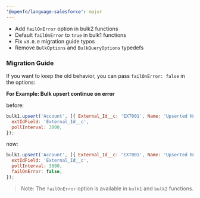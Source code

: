 ```yaml
---
'@openfn/language-salesforce': major
---
```


- Add `failOnError` option in bulk2 functions
- Default `failOnError` to `true` in bulk1 functions
- Fix `v8.0.0` migration guide typos
- Remove `BulkOptions` and `BulkQueryOptions` typedefs

### Migration Guide

If you want to keep the old behavior, you can pass `failOnError: false` in the
options:

**For Example: Bulk upsert continue on error**

before:

```js
bulk1.upsert('Account', [{ External_Id__c: 'EXT001', Name: 'Upserted Name' }], {
  extIdField: 'External_Id__c',
  pollInterval: 3000,
});
```

now:

```js
bulk1.upsert('Account', [{ External_Id__c: 'EXT001', Name: 'Upserted Name' }], {
  extIdField: 'External_Id__c',
  pollInterval: 3000,
  failOnError: false,
});
```

> Note: The `failOnError` option is available in `bulk1` and `bulk2` functions.
